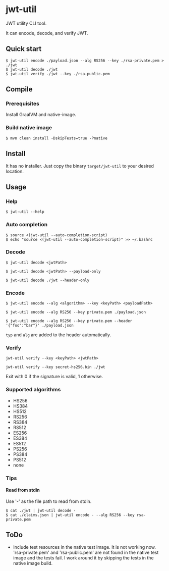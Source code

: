 # jwt-util
JWT utility CLI tool.

It can encode, decode, and verify JWT.

## Quick start

```
$ jwt-util encode ./payload.json --alg RS256 --key ./rsa-private.pem > ./jwt
$ jwt-util decode ./jwt
$ jwt-util verify ./jwt --key ./rsa-public.pem
```

## Compile

### Prerequisites

Install GraalVM and native-image.

### Build native image

```
$ mvn clean install -DskipTests=true -Pnative
```

## Install

It has no installer. Just copy the binary `target/jwt-util` to your desired location.

## Usage

### Help

```
$ jwt-util --help
```

### Auto completion

```
$ source <(jwt-util --auto-completion-script)
$ echo "source <(jwt-util --auto-completion-script)" >> ~/.bashrc
```

### Decode

```
$ jwt-util decode <jwtPath>

$ jwt-util decode <jwtPath> --payload-only

$ jwt-util decode ./jwt --header-only
```

### Encode

```
$ jwt-util encode --alg <algorithm> --key <keyPath> <payloadPath>

$ jwt-util encode --alg RS256 --key private.pem ./payload.json

$ jwt-util encode --alg RS256 --key private.pem --header '{"foo":"bar"}' ./payload.json
```
`typ` and `alg` are added to the header automatically.


### Verify

```
jwt-util verify --key <keyPath> <jwtPath>

jwt-util verify --key secret-hs256.bin ./jwt
```
Exit with 0 if the signature is valid, 1 otherwise.

### Supported algorithms

- HS256
- HS384
- HS512
- RS256
- RS384
- RS512
- ES256
- ES384
- ES512
- PS256
- PS384
- PS512
- none

### Tips

#### Read from stdin

Use '-' as the file path to read from stdin.

```
$ cat ./jwt | jwt-util decode -
$ cat ./claims.json | jwt-util encode - --alg RS256 --key rsa-private.pem
```

## ToDo

- Include test resources in the native test image. It is not working now. 'rsa-private.pem' and 'rsa-public.pem' are not found in the native test image and the tests fail. I work around it by skipping the tests in the native image build.
